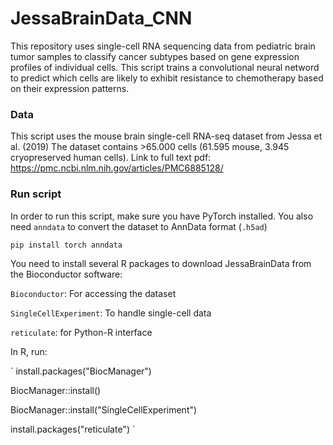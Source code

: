 # JessaBrainData_CNN

This repository uses single-cell RNA sequencing data from pediatric brain tumor samples to classify cancer subtypes based on gene expression profiles of individual cells.
This script trains a convolutional neural netword to predict which cells are likely to exhibit resistance to chemotherapy based on their expression patterns.

### Data
This script uses the mouse brain single-cell RNA-seq dataset from Jessa et al. (2019)
The dataset contains >65.000 cells (61.595 mouse, 3.945 cryopreserved human cells). 
Link to full text pdf: https://pmc.ncbi.nlm.nih.gov/articles/PMC6885128/

### Run script
In order to run this script, make sure you have PyTorch installed. You also need `anndata` to convert the dataset to AnnData format (`.h5ad`)

`
pip install torch anndata
`

You need to install several R packages to download JessaBrainData from the Bioconductor software:

`Bioconductor`: For accessing the dataset

`SingleCellExperiment`: To handle single-cell data

`reticulate`: for Python-R interface

In R, run:

`
install.packages("BiocManager")

BiocManager::install()

BiocManager::install("SingleCellExperiment")

install.packages("reticulate")
`

